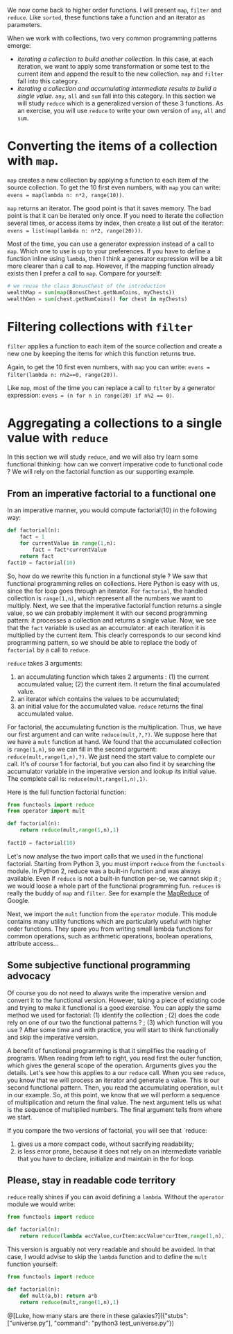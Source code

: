 We now come back to higher order functions. I will present `map`, `filter` and `reduce`. Like `sorted`, these functions take a function and an iterator as parameters. 

When we work with collections, two very common programming patterns emerge: 
 * *iterating a collection to build another collection.* In this case, at each iteration, we want to apply some transformation or some test to the current item and append the result to the new collection. `map` and `filter` fall into this category.
 * *iterating a collection and accumulating intermediate results to build a single value.* `any`, `all` and `sum` fall into this category. In this section we will study `reduce` which is a generalized version of these 3 functions. As an exercise, you will use `reduce` to write your own version of `any`, `all` and `sum`.  
 
# Converting the items of a collection with `map`.

`map` creates a new collection by applying a function to each item of the source collection. To get the 10 first even numbers, with `map` you can write: `evens = map(lambda n: n*2, range(10))`.

`map` returns an iterator. The good point is that it saves memory. The bad point is that it can be iterated only once. If you need to iterate the collection several times, or access items by index, then create a list out of the iterator: `evens = list(map(lambda n: n*2, range(20)))`.

Most of the time, you can use a generator expression instead of a call to `map`. Which one to use is up to your preferences. If you have to define a function inline using `lambda`, then I think a generator expression will be a bit more clearer than a call to `map`. However, if the mapping function already exists then I prefer a call to `map`. Compare for yourself:

```python
# we reuse the class BonusChest of the introduction
wealthMap = sum(map(BonusChest.getNumCoins, myChests))
wealthGen = sum(chest.getNumCoins() for chest in myChests)
```

# Filtering collections with `filter`

 `filter` applies a function to each item of the source collection and create a new one by keeping the items for which this function returns true.

Again, to get the 10 first even numbers, with `map` you can write: `evens = filter(lambda n: n%2==0, range(20))`.

Like `map`, most of the time you can replace a call to `filter` by a generator expression: `evens = (n for n in range(20) if n%2 == 0)`.  

# Aggregating a collections to a single value with `reduce`

In this section we will study `reduce`, and we will also try learn some functional thinking: how can we convert imperative code to functional code ? We will rely on the factorial function as our supporting example.

## From an imperative factorial to a functional one

In an imperative manner, you would compute factorial(10) in the following way: 
```python
def factorial(n):
    fact = 1
    for currentValue in range(1,n):
        fact = fact*currentValue
    return fact
fact10 = factorial(10) 
```

So, how do we rewrite this function in a functional style ? We saw that functional programming relies on collections. Here Python is easy with us, since the for loop goes through an iterator. For `factorial`, the handled collection is `range(1,n)`, which represent all the numbers we want to multiply. Next, we see that the imperative factorial function returns a single value, so we can probably implement it with our second programming pattern: it processes a collection and returns a single value. Now, we see that the `fact` variable is used as an accumulator: at each iteration it is multiplied by the current item. This clearly corresponds to our second kind programming pattern, so we should be able to replace the body of `factorial` by a call to `reduce`.  

`reduce` takes 3 arguments: 
 1. an accumulating function which takes 2 arguments : (1) the current accumulated value; (2) the current item. It return the final accumulated value.
 1. an iterator which contains the values to be accumulated;
 1. an initial value for the accumulated value.
`reduce` returns the final accumulated value.   

For factorial, the accumulating function is the multiplication. Thus, we have our first argument and can write `reduce(mult,?,?)`. We suppose here that we have a `mult` function at hand. We found that the accumulated collection is `range(1,n)`, so we can fill in the second argument:  `reduce(mult,range(1,n),?)`. We just need the start value to complete our call. It's of course 1 for factorial, but you can also find it by searching the accumulator variable in the imperative version and lookup its initial value. The complete call is: `reduce(mult,range(1,n),1)`.

Here is the full function factorial function:
```python
from functools import reduce
from operator import mult

def factorial(n):
	return reduce(mult,range(1,n),1)
    
fact10 = factorial(10) 
```

Let's now analyse the two import calls that we used in the functional factorial. Starting from Python 3, you must import `reduce` from the `functools` module. In Python 2, reduce was a built-in function and was always available. Even if `reduce` is not a built-in function per-se, we cannot skip it ; we would loose a whole part of the functional programming fun. `reduces` is really the buddy of `map` and `filter`. See for example the [MapReduce](https://en.wikipedia.org/wiki/MapReduce) of Google.

Next, we import the `mult` function from the `operator` module. This module contains many utility functions which are particularly useful with higher order functions. They spare you from writing small lambda functions for common operations, such as arithmetic operations, boolean operations, attribute access...   

## Some subjective functional programming advocacy

Of course you do not need to always write the imperative version and convert it to the functional version. However, taking a piece of existing code and trying to make it functional is a good exercise. You can apply the same method we used for factorial: (1) identify the collection ; (2) does the code rely on one of our two the functional patterns ? ; (3) which function will you use ? After some time and with practice, you will start to think functionally and skip the imperative version. 

A benefit of functional programming is that it simplifies the reading of programs. When reading from left to right, you read first the outer function, which gives the general scope of the operation. Arguments gives you the details. Let's see how this applies to a our `reduce` call. When you see `reduce`, you know that we will process an iterator and generate a value. This is our second functional pattern. Then, you read the accumulating operation, `mult` in our example. So, at this point, we know that we will perform a sequence of multiplication and return the final value. The next argument tells us what is the sequence of multiplied numbers. The final argument tells from where we start.

If you compare the two versions of factorial, you will see that `reduce:
 1. gives us a more compact code, without sacrifying readability;
 1. is less error prone, because it does not rely on an intermediate variable that you have to declare, initialize and maintain in the for loop. 

## Please, stay in readable code territory

`reduce` really shines if you can avoid defining a `lambda`. Without the `operator` module we would write:
```python
from functools import reduce

def factorial(n):
    return reduce(lambda accValue,curItem:accValue*curItem,range(1,n),1)
``` 
This version is arguably not very readable and should be avoided. In that case, I would advise to skip the `lambda` function and to define the `mult` function yourself:
```python
from functools import reduce

def factorial(n):
    def mult(a,b): return a*b
    return reduce(mult,range(1,n),1)
``` 

@[Luke, how many stars are there in these galaxies?]({"stubs": ["universe.py"], "command": "python3 test_universe.py"})
